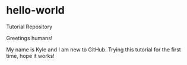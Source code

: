 # hello-world
Tutorial Repository

Greetings humans!

My name is Kyle and I am new to GitHub. Trying this tutorial for the first time, hope it works!

